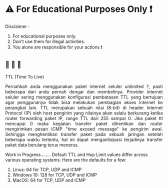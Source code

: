 # :warning: For Educational Purposes Only :exclamation:

Disclaimer :
1. For educational purposes only.
2. Don't use them for illegal activities.
3. You alone are responsible for your actions :exclamation:

:see_no_evil: :hear_no_evil: :speak_no_evil: 
----------------------------------------------------------------------------------------------------------------------------
TTL (Time To Live)
<p align="justify">
Pernahkah anda menggunakan paket internet seluler unlimited ?, pasti beberapa dari anda pernah dengar dan membelinya. Provider internet seluler sering menggunakan konfigurasi pembatasan TTL yang bertujuan agar penggunanya tidak bisa melakukan pembagian akses internet ke perangkat lain. 
TTL merupakan sebuah nilai (8-bit) di header Internet Protocol (IP) oleh host pengirim yang nilainya akan selalu berkurang ketika router forwarding paket IP, range TTL dari 255 sampai 0. Jika paket ttl mencapai 0 maka kegiatan transfer paket dihentikan dan router mengirimkan pesan ICMP "time exceed message" ke pengirim awal. Sehingga menghentikan transfer paket pada  sebuah jaringan setelah beberapa waktu tertentu, hal ini dapat mengantisipasi terjadinya transfer paket data berulang terus menerus. 
</p>

Work in Progress........
Default TTL and Hop Limit values differ across various operating systems. Here are the defaults for a few:
<ol>
  <li>Linux: 64 for TCP, UDP and ICMP</li>
  <li>Windows 10: 128 for TCP, UDP and ICMP</li>
  <li>MacOS: 64 for TCP, UDP and ICMP</li>


</ol>
